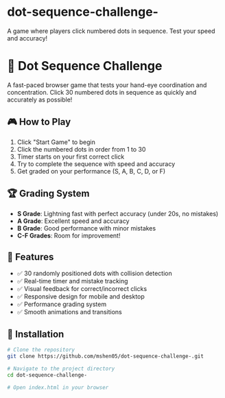 # dot-sequence-challenge-
A game where players click numbered dots in sequence. Test your speed and accuracy!

# 🎯 Dot Sequence Challenge

A fast-paced browser game that tests your hand-eye coordination and concentration. Click 30 numbered dots in sequence as quickly and accurately as possible!

## 🎮 How to Play

1. Click "Start Game" to begin
2. Click the numbered dots in order from 1 to 30
3. Timer starts on your first correct click
4. Try to complete the sequence with speed and accuracy
5. Get graded on your performance (S, A, B, C, D, or F)

## 🏆 Grading System

- **S Grade**: Lightning fast with perfect accuracy (under 20s, no mistakes)
- **A Grade**: Excellent speed and accuracy 
- **B Grade**: Good performance with minor mistakes
- **C-F Grades**: Room for improvement!

## 🎯 Features

- ✅ 30 randomly positioned dots with collision detection
- ✅ Real-time timer and mistake tracking
- ✅ Visual feedback for correct/incorrect clicks
- ✅ Responsive design for mobile and desktop
- ✅ Performance grading system
- ✅ Smooth animations and transitions

## 🔧 Installation

```bash
# Clone the repository
git clone https://github.com/mshen05/dot-sequence-challenge-.git

# Navigate to the project directory
cd dot-sequence-challenge-

# Open index.html in your browser
